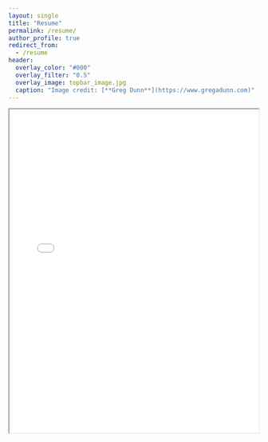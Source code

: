 ```yaml
---
layout: single
title: "Resume"
permalink: /resume/
author_profile: true
redirect_from:
  - /resume
header:
  overlay_color: "#000"
  overlay_filter: "0.5"
  overlay_image: topbar_image.jpg
  caption: "Image credit: [**Greg Dunn**](https://www.gregadunn.com)"
---
```

<iframe src="../files/Kong_Resume.pdf" width="500" height="648"></iframe>

<!-- <embed src="../files/Kong_Resume.pdf" width="500" height="648" 
 type="application/pdf"> -->